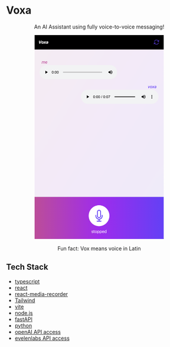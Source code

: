 # Voxa
<p align="center" font-size: 30px> An AI Assistant using fully voice-to-voice messaging! </p>
<p align="center">
    <img src="frontend/src/assets/VoxaPreview.png" width="350" height="550" />
</p>
<p align="center"> Fun fact: Vox means voice in Latin </p>

## Tech Stack

* [typescript](https://www.typescriptlang.org)
* [react](https://reactjs.org)
* [react-media-recorder](https://www.npmjs.com/package/react-media-recorder)
* [Tailwind](https://tailwindcss.com)
* [vite](https://vite.dev)
* [node.js](https://nodejs.org/en)
* [fastAPI](https://fastapi.tiangolo.com)
* [python](https://www.python.org)
* [openAI API access](https://platform.openai.com/docs/overview)
* [evelenlabs API access](https://elevenlabs.io/api)
